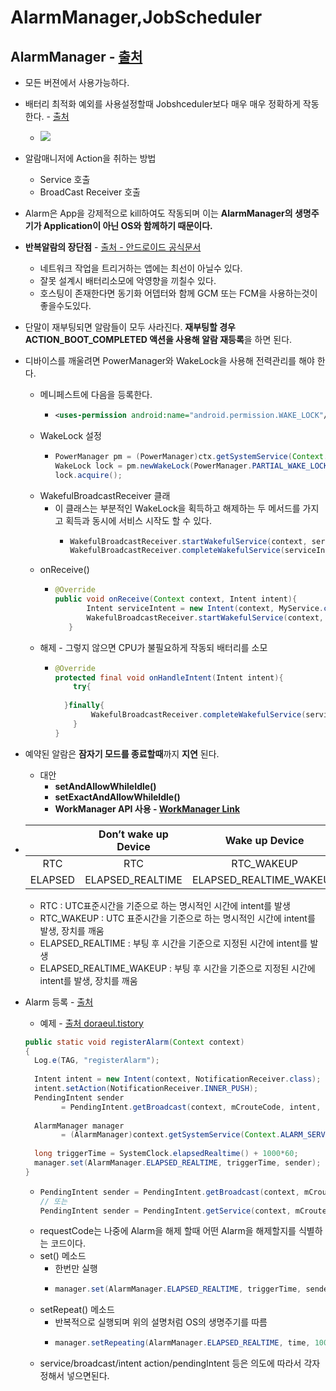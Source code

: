 AlarmManager,JobScheduler
===
AlarmManager - [출처](https://doraeul.tistory.com/73)
---
* 모든 버젼에서 사용가능하다.
* 배터리 최적화 예외를 사용설정할때 Jobshceduler보다 매우 매우 정확하게 작동한다. - [출처](https://wooyeol.github.io/2019/03/19/Android-Repeat-Background-Service/)
  * ![](https://user-images.githubusercontent.com/9836231/54588301-ea072580-4a65-11e9-9e98-d0c0d239e971.png)
* 알람매니저에 Action을 취하는 방법
  * Service 호출
  * BroadCast Receiver 호출
* Alarm은 App을 강제적으로 kill하여도 작동되며 이는 **AlarmManager의 생명주기가 Application이 아닌 OS와 함께하기 때문이다.**
* **반복알람의 장단점** - [출처 - 안드로이드 공식문서](https://developer.android.com/training/scheduling/alarms?hl=ko)
  * 네트워크 작업을 트리거하는 앱에는 최선이 아닐수 있다.
  * 잘못 설계시 배터리소모에 악영향을 끼칠수 있다.
  * 호스팅이 존재한다면 동기화 어뎁터와 함께 GCM 또는 FCM을 사용하는것이 좋을수도있다.
* 단말이 재부팅되면 알람들이 모두 사라진다. **재부팅할 경우 ACTION_BOOT_COMPLETED 액션을 사용해 알람 재등록**을 하면 된다.
* 디바이스를 깨울려면 PowerManager와 WakeLock을 사용해 전력관리를 해야 한다.
  * 메니페스트에 다음을 등록한다.
    * ```xml
      <uses-permission android:name="android.permission.WAKE_LOCK"/>
      ```
  * WakeLock 설정
    * ```java
      PowerManager pm = (PowerManager)ctx.getSystemService(Context.POWER_SERVICE);
      WakeLock lock = pm.newWakeLock(PowerManager.PARTIAL_WAKE_LOCK, "my_app");
      lock.acquire();
      ```
  * WakefulBroadcastReceiver 클래
    * 이 클래스는 부분적인 WakeLock을 획득하고 해제하는 두 메서드를 가지고 획득과 동시에 서비스 시작도 할 수 있다.  
      * ```java
        WakefulBroadcastReceiver.startWakefulService(context, serviceIntent);
        WakefulBroadcastReceiver.completeWakefulService(serviceIntent);
        ```
  * onReceive()
    * ```java
      @Override
      public void onReceive(Context context, Intent intent){
	         Intent serviceIntent = new Intent(context, MyService.class);
	         WakefulBroadcastReceiver.startWakefulService(context, serviceIntent);
	     }
  * 해제 - 그렇지 않으면 CPU가 불필요하게 작동되 배터리를 소모
    * ```java
      @Override
      protected final void onHandleIntent(Intent intent){
	      try{
		
      	}finally{
		      WakefulBroadcastReceiver.completeWakefulService(serviceIntent);	
	      }
      }
      ```
* 예약된 알람은 **잠자기 모드를 종료할때**까지 **지연** 된다.
  * 대안 
    * **setAndAllowWhileIdle()**
    * **setExactAndAllowWhileIdle()**
    * **WorkManager API 사용 - [WorkManager Link](https://developer.android.com/topic/libraries/architecture/workmanager?hl=ko)**
* | |Don’t wake up Device|Wake up Device|
  |:---:|:---:|:---:|
  |RTC|RTC|RTC_WAKEUP|
  |ELAPSED|ELAPSED_REALTIME|ELAPSED_REALTIME_WAKEUP
  * RTC : UTC표준시간을 기준으로 하는 명시적인 시간에 intent를 발생
  * RTC_WAKEUP : UTC 표준시간을 기준으로 하는 명시적인 시간에 intent를 발생, 장치를 깨움
  * ELAPSED_REALTIME : 부팅 후 시간을 기준으로 지정된 시간에 intent를 발생
  * ELAPSED_REALTIME_WAKEUP : 부팅 후 시간을 기준으로 지정된 시간에 intent를 발생, 장치를 깨움
* Alarm 등록 - [출처](https://doraeul.tistory.com/73#recentEntries)
  * 예제 - [출처 doraeul.tistory](https://doraeul.tistory.com/73#recentEntries)
  ```java
  public static void registerAlarm(Context context)
  {
    Log.e(TAG, "registerAlarm");
      
    Intent intent = new Intent(context, NotificationReceiver.class);
    intent.setAction(NotificationReceiver.INNER_PUSH);
    PendingIntent sender 
          = PendingIntent.getBroadcast(context, mCrouteCode, intent, 0);
          
    AlarmManager manager 
          = (AlarmManager)context.getSystemService(Context.ALARM_SERVICE); 
          
    long triggerTime = SystemClock.elapsedRealtime() + 1000*60;
    manager.set(AlarmManager.ELAPSED_REALTIME, triggerTime, sender);
  }
  ```
  
  * ```java
    PendingIntent sender = PendingIntent.getBroadcast(context, mCrouteCode, intent, 0);
    // 또는 
    PendingIntent sender = PendingIntent.getService(context, mCrouteCode, intent, 0); 
    ```
  * requestCode는 나중에 Alarm을 해제 할때 어떤 Alarm을 해제할지를 식별하는 코드이다.
  * set() 메소드
    * 한번만 실행
    * ```java
      manager.set(AlarmManager.ELAPSED_REALTIME, triggerTime, sender);
      ```
  * setRepeat() 메소드 
    * 반복적으로 실행되며 위의 설명처럼 OS의 생명주기를 따름
    * ```java
      manager.setRepeating(AlarmManager.ELAPSED_REALTIME, time, 1000*60, sender);
      ```
  * service/broadcast/intent action/pendingIntent 등은 의도에 따라서 각자 정해서 넣으면된다.
